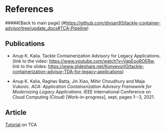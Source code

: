 # References
#####[Back to main page] (#https://github.com/divsan93/tackle-container-advisor/tree/update_docs#TCA-Pipeline)
## Publications
* Anup K. Kalia. Tackle Containerization Advisory for Legacy Applications. (link to the video: https://www.youtube.com/watch?v=VapEooROERw, link to the slides: https://www.slideshare.net/KonveyorIO/tackle-containerization-advisor-TDA-for-legacy-applications)

* Anup K. Kalia, Raghav Batta, Jin Xiao, Mihir Choudhury and Maja Vukovic. *ACA: Application Containerization Advisory Framework for Modernizing Legacy Applications*.  IEEE International Conference on Cloud Computing (Cloud) [Work-in-progress], sept, pages 1--3, 2021.

## Article
[Tutorial](https://www.cncf.io/blog/2022/01/17/finding-the-best-containerization-approach-for-your-application-portfolio-with-open-source-tool-tackle-container-advisor) on TCA
